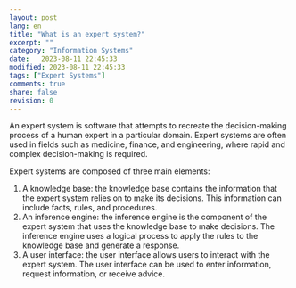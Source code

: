 ```yaml
--- 
layout: post
lang: en
title: "What is an expert system?"
excerpt: ""
category: "Information Systems"
date:   2023-08-11 22:45:33
modified: 2023-08-11 22:45:33
tags: ["Expert Systems"]
comments: true
share: false
revision: 0
---
```


An expert system is software that attempts to recreate the decision-making process of a human expert in a particular domain. Expert systems are often used in fields such as medicine, finance, and engineering, where rapid and complex decision-making is required.

Expert systems are composed of three main elements:

1. A knowledge base: the knowledge base contains the information that the expert system relies on to make its decisions. This information can include facts, rules, and procedures.
2. An inference engine: the inference engine is the component of the expert system that uses the knowledge base to make decisions. The inference engine uses a logical process to apply the rules to the knowledge base and generate a response.
3. A user interface: the user interface allows users to interact with the expert system. The user interface can be used to enter information, request information, or receive advice.
